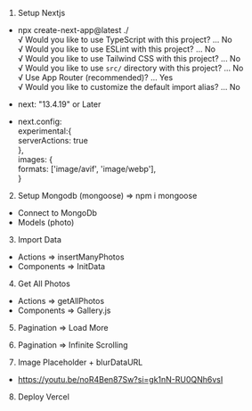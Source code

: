 1. Setup Nextjs
  - npx create-next-app@latest ./       
  √ Would you like to use TypeScript with this project? ... No        
  √ Would you like to use ESLint with this project? ... No         
  √ Would you like to use Tailwind CSS with this project? ... No        
  √ Would you like to use `src/` directory with this project? ... No           
  √ Use App Router (recommended)? ... Yes          
  √ Would you like to customize the default import alias? ... No           

  - next: "13.4.19" or Later          
  - next.config:         
      experimental:{         
        serverActions: true         
      },         
      images: {            
        formats: ['image/avif', 'image/webp'],         
      }          

2. Setup Mongodb (mongoose) => npm i mongoose          
  - Connect to MongoDb
  - Models (photo)

3. Import Data
  - Actions => insertManyPhotos
  - Components => InitData

4. Get All Photos
  - Actions => getAllPhotos
  - Components => Gallery.js

5. Pagination => Load More

6. Pagination => Infinite Scrolling

7. Image Placeholder + blurDataURL
  - https://youtu.be/noR4Ben87Sw?si=gk1nN-RU0QNh6vsI

8. Deploy Vercel
  
